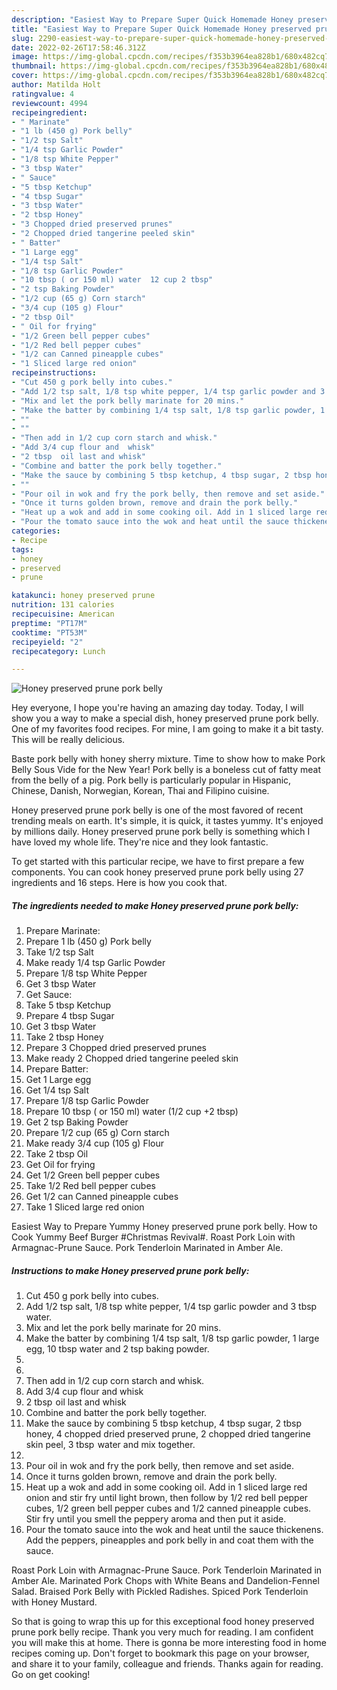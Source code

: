 ```yaml
---
description: "Easiest Way to Prepare Super Quick Homemade Honey preserved prune pork belly"
title: "Easiest Way to Prepare Super Quick Homemade Honey preserved prune pork belly"
slug: 2290-easiest-way-to-prepare-super-quick-homemade-honey-preserved-prune-pork-belly
date: 2022-02-26T17:58:46.312Z
image: https://img-global.cpcdn.com/recipes/f353b3964ea828b1/680x482cq70/honey-preserved-prune-pork-belly-recipe-main-photo.jpg
thumbnail: https://img-global.cpcdn.com/recipes/f353b3964ea828b1/680x482cq70/honey-preserved-prune-pork-belly-recipe-main-photo.jpg
cover: https://img-global.cpcdn.com/recipes/f353b3964ea828b1/680x482cq70/honey-preserved-prune-pork-belly-recipe-main-photo.jpg
author: Matilda Holt
ratingvalue: 4
reviewcount: 4994
recipeingredient:
- " Marinate"
- "1 lb (450 g) Pork belly"
- "1/2 tsp Salt"
- "1/4 tsp Garlic Powder"
- "1/8 tsp White Pepper"
- "3 tbsp Water"
- " Sauce"
- "5 tbsp Ketchup"
- "4 tbsp Sugar"
- "3 tbsp Water"
- "2 tbsp Honey"
- "3 Chopped dried preserved prunes"
- "2 Chopped dried tangerine peeled skin"
- " Batter"
- "1 Large egg"
- "1/4 tsp Salt"
- "1/8 tsp Garlic Powder"
- "10 tbsp ( or 150 ml) water  12 cup 2 tbsp"
- "2 tsp Baking Powder"
- "1/2 cup (65 g) Corn starch"
- "3/4 cup (105 g) Flour"
- "2 tbsp Oil"
- " Oil for frying"
- "1/2 Green bell pepper cubes"
- "1/2 Red bell pepper cubes"
- "1/2 can Canned pineapple cubes"
- "1 Sliced large red onion"
recipeinstructions:
- "Cut 450 g pork belly into cubes."
- "Add 1/2 tsp salt, 1/8 tsp white pepper, 1/4 tsp garlic powder and 3 tbsp water."
- "Mix and let the pork belly marinate for 20 mins."
- "Make the batter by combining 1/4 tsp salt, 1/8 tsp garlic powder, 1 large egg, 10 tbsp water and 2 tsp baking powder."
- ""
- ""
- "Then add in 1/2 cup corn starch and whisk."
- "Add 3/4 cup flour and  whisk"
- "2 tbsp  oil last and whisk"
- "Combine and batter the pork belly together."
- "Make the sauce by combining 5 tbsp ketchup, 4 tbsp sugar, 2 tbsp honey, 4 chopped dried preserved prune,  2 chopped dried tangerine skin peel, 3 tbsp  water and mix together."
- ""
- "Pour oil in wok and fry the pork belly, then remove and set aside."
- "Once it turns golden brown, remove and drain the pork belly."
- "Heat up a wok and add in some cooking oil. Add in 1 sliced large red onion and stir fry until light brown, then follow by 1/2 red bell pepper cubes,  1/2 green bell pepper cubes and 1/2 canned pineapple cubes. Stir fry until you smell the peppery aroma and then put it aside."
- "Pour the tomato sauce into the wok and heat until the sauce thickenens. Add the peppers, pineapples and pork belly in and coat them with the sauce."
categories:
- Recipe
tags:
- honey
- preserved
- prune

katakunci: honey preserved prune 
nutrition: 131 calories
recipecuisine: American
preptime: "PT17M"
cooktime: "PT53M"
recipeyield: "2"
recipecategory: Lunch

---
```



![Honey preserved prune pork belly](https://img-global.cpcdn.com/recipes/f353b3964ea828b1/680x482cq70/honey-preserved-prune-pork-belly-recipe-main-photo.jpg)

Hey everyone, I hope you're having an amazing day today. Today, I will show you a way to make a special dish, honey preserved prune pork belly. One of my favorites food recipes. For mine, I am going to make it a bit tasty. This will be really delicious.

Baste pork belly with honey sherry mixture. Time to show how to make Pork Belly Sous Vide for the New Year! Pork belly is a boneless cut of fatty meat from the belly of a pig. Pork belly is particularly popular in Hispanic, Chinese, Danish, Norwegian, Korean, Thai and Filipino cuisine.

Honey preserved prune pork belly is one of the most favored of recent trending meals on earth. It's simple, it is quick, it tastes yummy. It's enjoyed by millions daily. Honey preserved prune pork belly is something which I have loved my whole life. They're nice and they look fantastic.


To get started with this particular recipe, we have to first prepare a few components. You can cook honey preserved prune pork belly using 27 ingredients and 16 steps. Here is how you cook that.

<!--inarticleads1-->

##### The ingredients needed to make Honey preserved prune pork belly:

1. Prepare  Marinate:
1. Prepare 1 lb (450 g) Pork belly
1. Take 1/2 tsp Salt
1. Make ready 1/4 tsp Garlic Powder
1. Prepare 1/8 tsp White Pepper
1. Get 3 tbsp Water
1. Get  Sauce:
1. Take 5 tbsp Ketchup
1. Prepare 4 tbsp Sugar
1. Get 3 tbsp Water
1. Take 2 tbsp Honey
1. Prepare 3 Chopped dried preserved prunes
1. Make ready 2 Chopped dried tangerine peeled skin
1. Prepare  Batter:
1. Get 1 Large egg
1. Get 1/4 tsp Salt
1. Prepare 1/8 tsp Garlic Powder
1. Prepare 10 tbsp ( or 150 ml) water  (1/2 cup +2 tbsp)
1. Get 2 tsp Baking Powder
1. Prepare 1/2 cup (65 g) Corn starch
1. Make ready 3/4 cup (105 g) Flour
1. Take 2 tbsp Oil
1. Get  Oil for frying
1. Get 1/2 Green bell pepper cubes
1. Take 1/2 Red bell pepper cubes
1. Get 1/2 can Canned pineapple cubes
1. Take 1 Sliced large red onion


Easiest Way to Prepare Yummy Honey preserved prune pork belly. How to Cook Yummy Beef Burger #Christmas Revival#. Roast Pork Loin with Armagnac-Prune Sauce. Pork Tenderloin Marinated in Amber Ale. 

<!--inarticleads2-->

##### Instructions to make Honey preserved prune pork belly:

1. Cut 450 g pork belly into cubes.
1. Add 1/2 tsp salt, 1/8 tsp white pepper, 1/4 tsp garlic powder and 3 tbsp water.
1. Mix and let the pork belly marinate for 20 mins.
1. Make the batter by combining 1/4 tsp salt, 1/8 tsp garlic powder, 1 large egg, 10 tbsp water and 2 tsp baking powder.
1. 
1. 
1. Then add in 1/2 cup corn starch and whisk.
1. Add 3/4 cup flour and  whisk
1. 2 tbsp  oil last and whisk
1. Combine and batter the pork belly together.
1. Make the sauce by combining 5 tbsp ketchup, 4 tbsp sugar, 2 tbsp honey, 4 chopped dried preserved prune,  2 chopped dried tangerine skin peel, 3 tbsp  water and mix together.
1. 
1. Pour oil in wok and fry the pork belly, then remove and set aside.
1. Once it turns golden brown, remove and drain the pork belly.
1. Heat up a wok and add in some cooking oil. Add in 1 sliced large red onion and stir fry until light brown, then follow by 1/2 red bell pepper cubes,  1/2 green bell pepper cubes and 1/2 canned pineapple cubes. Stir fry until you smell the peppery aroma and then put it aside.
1. Pour the tomato sauce into the wok and heat until the sauce thickenens. Add the peppers, pineapples and pork belly in and coat them with the sauce.


Roast Pork Loin with Armagnac-Prune Sauce. Pork Tenderloin Marinated in Amber Ale. Marinated Pork Chops with White Beans and Dandelion-Fennel Salad. Braised Pork Belly with Pickled Radishes. Spiced Pork Tenderloin with Honey Mustard. 

So that is going to wrap this up for this exceptional food honey preserved prune pork belly recipe. Thank you very much for reading. I am confident you will make this at home. There is gonna be more interesting food in home recipes coming up. Don't forget to bookmark this page on your browser, and share it to your family, colleague and friends. Thanks again for reading. Go on get cooking!
